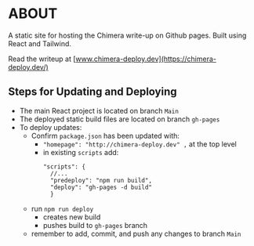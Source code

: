 # ABOUT
A static site for hosting the Chimera write-up on Github pages. 
Built using React and Tailwind.

Read the writeup at [www.chimera-deploy.dev](https://chimera-deploy.dev/)

## Steps for Updating and Deploying
- The main React project is located on branch `Main`
- The deployed static build files are located on branch `gh-pages`
- To deploy updates:
  - Confirm `package.json` has been updated with:
    - `"homepage": "http://chimera-deploy.dev" ,` at the top level
    - in existing `scripts` add:
      ```
      "scripts": {
        //...
        "predeploy": "npm run build",
        "deploy": "gh-pages -d build"
        }
      ```
  - run `npm run deploy`
    - creates new build
    - pushes build to `gh-pages` branch
  - remember to add, commit, and push any changes to branch `Main`